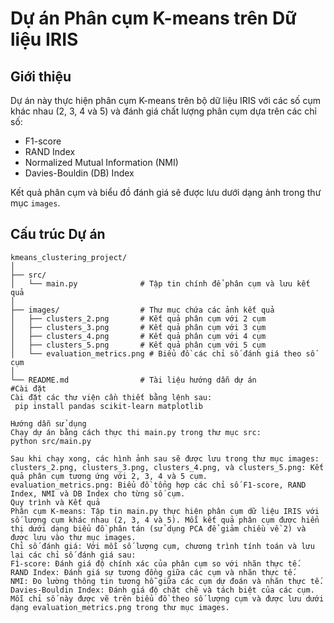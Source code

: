 # Dự án Phân cụm K-means trên Dữ liệu IRIS

## Giới thiệu
Dự án này thực hiện phân cụm K-means trên bộ dữ liệu IRIS với các số cụm khác nhau (2, 3, 4 và 5) và đánh giá chất lượng phân cụm dựa trên các chỉ số:
- F1-score
- RAND Index
- Normalized Mutual Information (NMI)
- Davies-Bouldin (DB) Index

Kết quả phân cụm và biểu đồ đánh giá sẽ được lưu dưới dạng ảnh trong thư mục `images`.

## Cấu trúc Dự án

```plaintext
kmeans_clustering_project/
│
├── src/
│   └── main.py              # Tập tin chính để phân cụm và lưu kết quả
│
├── images/                  # Thư mục chứa các ảnh kết quả
│   ├── clusters_2.png       # Kết quả phân cụm với 2 cụm
│   ├── clusters_3.png       # Kết quả phân cụm với 3 cụm
│   ├── clusters_4.png       # Kết quả phân cụm với 4 cụm
│   ├── clusters_5.png       # Kết quả phân cụm với 5 cụm
│   └── evaluation_metrics.png # Biểu đồ các chỉ số đánh giá theo số cụm
│
└── README.md                # Tài liệu hướng dẫn dự án
#Cài đặt
Cài đặt các thư viện cần thiết bằng lệnh sau:
 pip install pandas scikit-learn matplotlib

Hướng dẫn sử dụng
Chạy dự án bằng cách thực thi main.py trong thư mục src:
python src/main.py

Sau khi chạy xong, các hình ảnh sau sẽ được lưu trong thư mục images:
clusters_2.png, clusters_3.png, clusters_4.png, và clusters_5.png: Kết quả phân cụm tương ứng với 2, 3, 4 và 5 cụm.
evaluation_metrics.png: Biểu đồ tổng hợp các chỉ số F1-score, RAND Index, NMI và DB Index cho từng số cụm.
Quy trình và Kết quả
Phân cụm K-means: Tập tin main.py thực hiện phân cụm dữ liệu IRIS với số lượng cụm khác nhau (2, 3, 4 và 5). Mỗi kết quả phân cụm được hiển thị dưới dạng biểu đồ phân tán (sử dụng PCA để giảm chiều về 2) và được lưu vào thư mục images.
Chỉ số đánh giá: Với mỗi số lượng cụm, chương trình tính toán và lưu lại các chỉ số đánh giá sau:
F1-score: Đánh giá độ chính xác của phân cụm so với nhãn thực tế.
RAND Index: Đánh giá sự tương đồng giữa các cụm và nhãn thực tế.
NMI: Đo lường thông tin tương hỗ giữa các cụm dự đoán và nhãn thực tế.
Davies-Bouldin Index: Đánh giá độ chặt chẽ và tách biệt của các cụm.
Mỗi chỉ số này được vẽ trên biểu đồ theo số lượng cụm và được lưu dưới dạng evaluation_metrics.png trong thư mục images.
